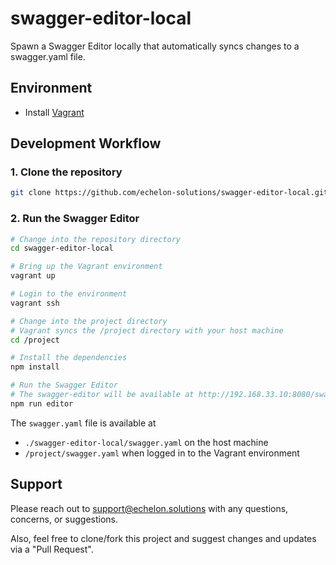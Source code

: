 # swagger-editor-local

Spawn a Swagger Editor locally that automatically syncs changes to a swagger.yaml file.

## Environment

- Install [Vagrant](https://www.vagrantup.com/)

## Development Workflow

### 1. Clone the repository

```bash
git clone https://github.com/echelon-solutions/swagger-editor-local.git
```

### 2. Run the Swagger Editor

```bash
# Change into the repository directory
cd swagger-editor-local

# Bring up the Vagrant environment
vagrant up

# Login to the environment
vagrant ssh

# Change into the project directory
# Vagrant syncs the /project directory with your host machine
cd /project

# Install the dependencies
npm install

# Run the Swagger Editor
# The swagger-editor will be available at http://192.168.33.10:8080/swagger/editor
npm run editor
```

The `swagger.yaml` file is available at
- `./swagger-editor-local/swagger.yaml` on the host machine
- `/project/swagger.yaml` when logged in to the Vagrant environment

## Support

Please reach out to [support@echelon.solutions](mailto:support@echelon.solutions)
with any questions, concerns, or suggestions.

Also, feel free to clone/fork this project and suggest changes and
updates via a "Pull Request".
